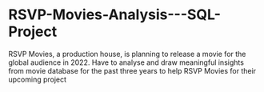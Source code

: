 # RSVP-Movies-Analysis---SQL-Project
RSVP Movies, a production house, is planning to release a movie for the global audience in 2022. Have to analyse and draw meaningful insights from movie database for the past three years to help RSVP Movies for their upcoming project
